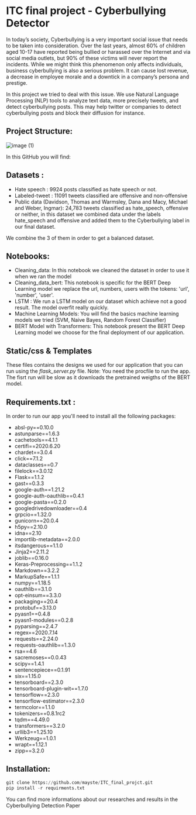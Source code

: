 # ITC final project - Cyberbullying Detector

In today’s society, Cyberbullying is a very important social issue that needs to be taken into consideration. Over the last years, almost 60% of children aged 10-17 have reported being bullied or harassed over the Internet and via social media outlets, but 90% of these victims will never report the incidents. 
While we might think this phenomenon only affects individuals, business cyberbullying is also a serious problem. It can cause lost revenue, a decrease in employee morale and a downtick in a company’s persona and prestige.

In this project we tried to deal with this issue. We use Natural Language Processing (NLP) tools to analyze text data, more precisely tweets, and detect cyberbullying posts. This may help twitter or companies to detect cyberbullying posts and block their diffusion for instance.

## Project Structure:

![image (1)](https://user-images.githubusercontent.com/66407270/94777264-d911d100-03cb-11eb-9b01-222d1683b798.png)

In this GitHub you will find:

## Datasets :

- Hate speech : 9924 posts classified as hate speech or not.
- Labeled-tweet : 11091 tweets classified are offensive and non-offensive
- Public data (Davidson, Thomas and Warmsley, Dana and Macy, Michael and Weber, Ingmar): 24,783 tweets classified as hate_speech, offensive or neither, in this dataset we combined data under the labels hate_speech and offensive and added them to the Cyberbullying label in our final dataset.

We combine the 3 of them in order to get a balanced dataset.

## Notebooks:

  - Cleaning_data: In this notebook we cleaned the dataset in order to use it when we ran the model
  - Cleaning_data_bert: This notebook is specific for the BERT Deep Learning model we replace the url, numbers, users with the tokens: 'url', 'number', 'user'.
  - LSTM : We run a LSTM model on our dataset which achieve not a good result. The model overfit really quickly.
  - Machine Learning Models: You will find the basics machine learning models we tried (SVM, Naive Bayes, Random Forest Classifier)
  - BERT Model with Transformers: This notebook present the BERT Deep Learning model we choose for the final deployment of our application.

## Static/css & Templates

These files contains the designs we used for our application that you can run using the *flask_server.py* file. 
Note: You need the procfile to run the app. The fisrt run will be slow as it downloads the pretrained weigths of the BERT model.

## Requirements.txt :

In order to run our app you'll need to install all the following packages:
* absl-py==0.10.0
* astunparse==1.6.3
* cachetools==4.1.1
* certifi==2020.6.20
* chardet==3.0.4
* click==7.1.2
* dataclasses==0.7
* filelock==3.0.12
* Flask==1.1.2
* gast==0.3.3
* google-auth==1.21.2
* google-auth-oauthlib==0.4.1
* google-pasta==0.2.0
* googledrivedownloader==0.4
* grpcio==1.32.0
* gunicorn==20.0.4
* h5py==2.10.0
* idna==2.10
* importlib-metadata==2.0.0
* itsdangerous==1.1.0
* Jinja2==2.11.2
* joblib==0.16.0
* Keras-Preprocessing==1.1.2
* Markdown==3.2.2
* MarkupSafe==1.1.1
* numpy==1.18.5
* oauthlib==3.1.0
* opt-einsum==3.3.0
* packaging==20.4
* protobuf==3.13.0
* pyasn1==0.4.8
* pyasn1-modules==0.2.8
* pyparsing==2.4.7
* regex==2020.7.14
* requests==2.24.0
* requests-oauthlib==1.3.0
* rsa==4.6
* sacremoses==0.0.43
* scipy==1.4.1
* sentencepiece==0.1.91
* six==1.15.0
* tensorboard==2.3.0
* tensorboard-plugin-wit==1.7.0
* tensorflow==2.3.0
* tensorflow-estimator==2.3.0
* termcolor==1.1.0
* tokenizers==0.8.1rc2
* tqdm==4.49.0
* transformers==3.2.0
* urllib3==1.25.10
* Werkzeug==1.0.1
* wrapt==1.12.1
* zipp==3.2.0

## Installation:
```python
git clone https://github.com/mayste/ITC_final_projct.git
pip install -r requirments.txt
```

You can find more informations about our researches and results in the Cyberbullying Detection Paper
